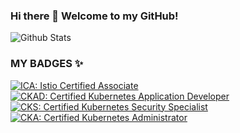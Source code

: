 ### Hi there 👋 Welcome to my GitHub!


<!--
**itgoyo/itgoyo** is a ✨ _special_ ✨ repository because its `README.md` (this file) appears on your GitHub profile.

Here are some ideas to get you started:

- 🔭 I’m currently working on ...
- 🌱 I’m currently learning ...
- 👯 I’m looking to collaborate on ...
- 🤔 I’m looking for help with ...
- 💬 Ask me about ...
- 📫 How to reach me: ...
- 😄 Pronouns: ...
- ⚡ Fun fact: ...
-->

![Github Stats](https://github-readme-stats.vercel.app/api?username=s-h&show_icons=true)

###  MY BADGES ✨
<!--START_SECTION:badges-->
[![ICA: Istio Certified Associate](https://images.credly.com/size/110x110/images/d7d4ddc8-7df8-4c03-9343-507b51e0ef99/image.png)](http://www.credly.com/badges/67750db5-e84b-435a-acc4-d449969d335c "ICA: Istio Certified Associate")
[![CKAD: Certified Kubernetes Application Developer](https://images.credly.com/size/110x110/images/cc8adc83-1dc6-4d57-8e20-22171247e052/blob)](http://www.credly.com/badges/49047bcf-5f06-4c74-8a89-097522a2b3fd "CKAD: Certified Kubernetes Application Developer")
[![CKS: Certified Kubernetes Security Specialist](https://images.credly.com/size/110x110/images/9945dfcb-1cca-4529-85e6-db1be3782210/kubernetes-security-specialist-logo2.png)](http://www.credly.com/badges/35c3dcab-db83-45ba-9260-ea70e771892f "CKS: Certified Kubernetes Security Specialist")
[![CKA: Certified Kubernetes Administrator](https://images.credly.com/size/110x110/images/8b8ed108-e77d-4396-ac59-2504583b9d54/cka_from_cncfsite__281_29.png)](http://www.credly.com/badges/c9295501-7f8c-4342-89cb-2126eb00c69e "CKA: Certified Kubernetes Administrator")
<!--END_SECTION:badges-->

